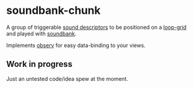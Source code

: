 soundbank-chunk
===

A group of triggerable [sound descriptors](https://github.com/mmckegg/audio-slot) to be positioned on a [loop-grid](https://github.com/mmckegg/loop-grid) and played with [soundbank](https://github.com/mmckegg/soundbank).

Implements [observ](https://github.com/raynos/observ) for easy data-binding to your views.

## Work in progress

Just an untested code/idea spew at the moment.